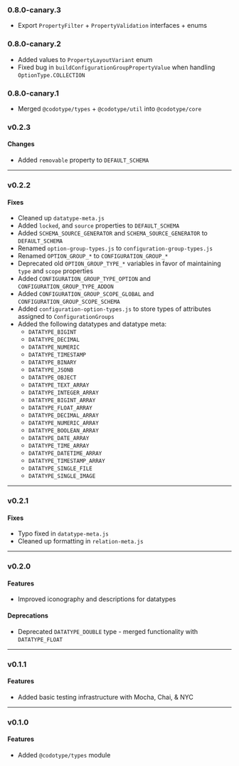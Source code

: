 ### 0.8.0-canary.3

- Export `PropertyFilter` + `PropertyValidation` interfaces + enums

### 0.8.0-canary.2

- Added values to `PropertyLayoutVariant` enum
- Fixed bug in `buildConfigurationGroupPropertyValue` when handling `OptionType.COLLECTION`

### 0.8.0-canary.1

- Merged `@codotype/types` + `@codotype/util` into `@codotype/core`

### v0.2.3

#### Changes

- Added `removable` property to `DEFAULT_SCHEMA`

---

### v0.2.2

#### Fixes

- Cleaned up `datatype-meta.js`
- Added `locked`, and `source` properties to `DEFAULT_SCHEMA`
- Added `SCHEMA_SOURCE_GENERATOR` and `SCHEMA_SOURCE_GENERATOR` to `DEFAULT_SCHEMA`
- Renamed `option-group-types.js` to `configuration-group-types.js`
- Renamed `OPTION_GROUP_*` to `CONFIGURATION_GROUP_*`
- Deprecated old `OPTION_GROUP_TYPE_*` variables in favor of maintaining `type` and `scope` properties
- Added `CONFIGURATION_GROUP_TYPE_OPTION` and `CONFIGURATION_GROUP_TYPE_ADDON`
- Added `CONFIGURATION_GROUP_SCOPE_GLOBAL` and `CONFIGURATION_GROUP_SCOPE_SCHEMA`
- Added `configuration-option-types.js` to store types of attributes assigned to `ConfigurationGroups`
- Added the following datatypes and datatype meta:
  - `DATATYPE_BIGINT`
  - `DATATYPE_DECIMAL`
  - `DATATYPE_NUMERIC`
  - `DATATYPE_TIMESTAMP`
  - `DATATYPE_BINARY`
  - `DATATYPE_JSONB`
  - `DATATYPE_OBJECT`
  - `DATATYPE_TEXT_ARRAY`
  - `DATATYPE_INTEGER_ARRAY`
  - `DATATYPE_BIGINT_ARRAY`
  - `DATATYPE_FLOAT_ARRAY`
  - `DATATYPE_DECIMAL_ARRAY`
  - `DATATYPE_NUMERIC_ARRAY`
  - `DATATYPE_BOOLEAN_ARRAY`
  - `DATATYPE_DATE_ARRAY`
  - `DATATYPE_TIME_ARRAY`
  - `DATATYPE_DATETIME_ARRAY`
  - `DATATYPE_TIMESTAMP_ARRAY`
  - `DATATYPE_SINGLE_FILE`
  - `DATATYPE_SINGLE_IMAGE`

---

### v0.2.1

#### Fixes

- Typo fixed in `datatype-meta.js`
- Cleaned up formatting in `relation-meta.js`

---

### v0.2.0

#### Features

- Improved iconography and descriptions for datatypes

#### Deprecations

- Deprecated `DATATYPE_DOUBLE` type - merged functionality with `DATATYPE_FLOAT`

---

### v0.1.1

#### Features

- Added basic testing infrastructure with Mocha, Chai, & NYC

---

### v0.1.0

#### Features

- Added `@codotype/types` module
